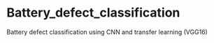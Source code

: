# Battery_defect_classification
Battery defect classification using CNN and transfer learning (VGG16)
